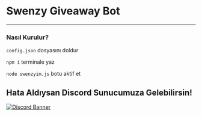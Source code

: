 # Swenzy Giveaway Bot
---

### Nasıl Kurulur?

`config.json` dosyasını doldur

`npm i` terminale yaz

`node swenzyim.js` botu aktif et

## Hata Aldıysan Discord Sunucumuza Gelebilirsin!

[![Discord Banner](https://api.weblutions.com/discord/invite/react/)](https://discord.gg/bdfd)
